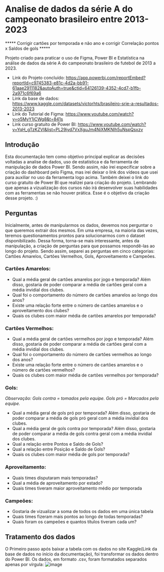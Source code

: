 # Analise de dados da série A do campeonato brasileiro entre 2013-2023

***** Corrigir cartões por temporada e não ano e corrigir Correlação pontos x Saldos de gols *****



Projeto criado para praticar o uso de Figma, Power BI e Estatística na análise de dados da série A do campeonato brasileiro de futebol de 2013 a 2023.
- Link do Projeto concluído: https://app.powerbi.com/reportEmbed?reportId=c9745383-e81c-4d2a-bb91-61aae2911182&autoAuth=true&ctid=64126139-4352-4cd7-b1fb-2a971c6f69a6
- Link da base de dados: https://www.kaggle.com/datasets/victorhts/brasileiro-srie-a-resultados-2013-2023
- Link do Tutorial de Figma: https://www.youtube.com/watch?v=o5MyY1jCWg8&t=841s
- Link curso gratuito de Power BI: https://www.youtube.com/watch?v=YqH_gTzKZVI&list=PL29iyd7VxXguJm4NiXMKNlh5uNspQsxzv

## Introdução
Esta documentação tem como objetivo principal explicar as decisões voltadas a analise de dados, uso de estatística e da ferramenta de manipulação de dados Power BI. Sendo assim, não irei especificar sobre a criação do dashboard pelo Figma, mas irei deixar o link dos vídeos que usei para auxiliar no uso da ferramenta logo acima. Também deixei o link do curso gratuito de Power BI que realizei para criação do projeto. Lembrando que apenas a vizualização dos cursos não irá desenvolver suas habilidades com as ferramentas se não houver prática. Esse é o objetivo da criação desse projeto. :) 
 
## Perguntas
Inicialmente, antes de manipularmos os dados, devemos nos perguntar o que queremos extrair dos mesmos. Em uma empresa, na maioria das vezes, teremos questionamentos prontos para solucionarmos com o dataset disponibilizado. Dessa forma, torna-se mais interessante, antes da manipulação, a criação de perguntas para que possamos respondê-las ao longo do projeto. Sendo assim, separei as perguntas em cinco categorias: Cartões Amarelos, Cartões Vermelhos, Gols, Aproveitamento e Campeões.

### Cartões Amarelos:
- Qual a média geral de cartões amarelos por jogo e temporada? Além disso, gostaria de poder comparar a média de cartões geral com a média invidial dos clubes.
- Qual foi o comportamento do número de cartões amarelos ao longo dos anos?
- Existe uma relação forte entre o número de cartões amarelos e o aproveitamento dos clubes?
- Quais os clubes com maior média de cartões amarelos por temporada?
### Cartões Vermelhos:
- Qual a média geral de cartões vermelhos por jogo e temporada? Além disso, gostaria de poder comparar a média de cartões geral com a média invidial dos clubes.
- Qual foi o comportamento do número de cartões vermelhos ao longo dos anos?
- Existe uma relação forte entre o número de cartões amarelos e o número de cartões vermelhos?
- Quais os clubes com maior média de cartões vermelhos por temporada?
### Gols: 
*Observação: Gols contra = tomados pela equipe. Gols pró = Marcados pela equipe.*
- Qual a média geral de gols pró por temporada? Além disso, gostaria de poder comparar a média de gols pró geral com a média invidial dos clubes.
- Qual a média geral de gols contra por temporada? Além disso, gostaria de poder comparar a média de gols contra geral com a média invidial dos clubes.
- Qual a relação entre Pontos e Saldo de Gols?
- Qual a relação entre Posição e Saldo de Gols?
- Quais os clubes com maior média de gols por temporada?
### Aproveitamento:
- Quais times disputaram mais temporadas?
- Qual a média de aproveitamento por estado?
- Quais times tiveram maior aproveitamento médio por temporada
### Campeões:
- Gostaria de vizualizar a soma de todos os dados em uma única tabela
- Quais times fizeram mais pontos ao longo de todas temporadas?
- Quais foram os campeões e quantos títulos tiveram cada um?

## Tratamento dos dados
O Primeiro passo após baixar a tabela com os dados no site Kaggle(Link da base de dados no início da documentação), foi transformar os dados dentro do Power BI. Os dados, em formato .csv, foram formatados separados apenas por vírgula:
![image](https://github.com/user-attachments/assets/1d404939-9d04-4e82-b7e8-26066e19c80c)

